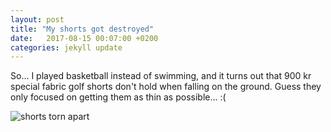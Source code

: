 ```yaml
---
layout: post
title: "My shorts got destroyed"
date:   2017-08-15 00:07:00 +0200
categories: jekyll update
---
```


So... I played basketball instead of swimming, and it turns out that 900 kr special fabric golf shorts don't hold when falling on the ground. Guess they only focused on getting them as thin as possible... :(

  ![shorts torn apart](https://goo.gl/photos/wn2L5drzT34prM9i9)
